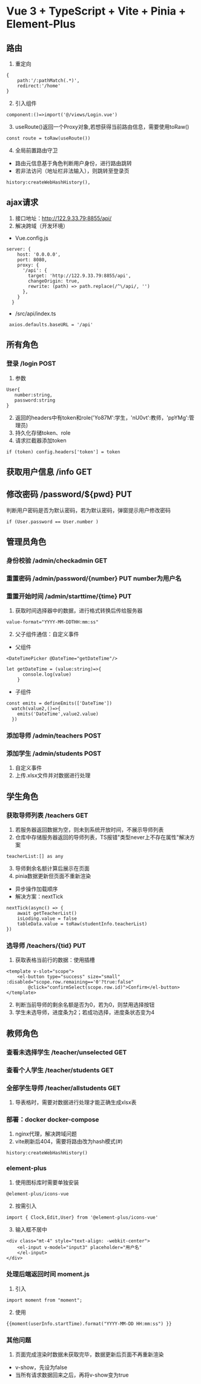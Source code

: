 # Vue 3 + TypeScript + Vite + Pinia + Element-Plus

## 路由
1. 重定向
```
{
    path:'/:pathMatch(.*)',
    redirect:'/home'
}
```
2. 引入组件
```
component:()=>import('@/views/Login.vue')
```
3. useRoute()返回一个Proxy对象,若想获得当前路由信息，需要使用toRaw()
```
const route = toRaw(useRoute())
```
4. 全局前置路由守卫
* 路由元信息基于角色判断用户身份，进行路由跳转
* 若非法访问（地址栏非法输入），则跳转至登录页
```
history:createWebHashHistory(),
```

## ajax请求
1. 接口地址：http://122.9.33.79:8855/api/
2. 解决跨域（开发环境）
* Vue.config.js
```
server: {
    host: '0.0.0.0',
    port: 8080,
    proxy: {
      '/api': {
        target: 'http://122.9.33.79:8855/api',	
        changeOrigin: true,
        rewrite: (path) => path.replace(/^\/api/, '')
      },
    }
  }
```
* /src/api/index.ts
```
 axios.defaults.baseURL = '/api'
 ```

 ## 所有角色
 ### 登录 /login  POST
 1. 参数
 ```
 User{
    number:string,
    password:string
}
 ```
 2. 返回的headers中有token和role('Yo87M':学生，'nU0vt':教师，'ppYMg':管理员)
 3. 持久化存储token、role
 4. 请求拦截器添加token
 ```
 if (token) config.headers['token'] = token 
 ```
 ## 获取用户信息  /info  GET
 ## 修改密码 /password/${pwd}  PUT
 判断用户密码是否为默认密码，若为默认密码，弹窗提示用户修改密码
```
if (User.password == User.number )

```

## 管理员角色
### 身份校验  /admin/checkadmin  GET
### 重置密码 /admin/password/{number}  PUT  number为用户名
### 重置开始时间  /admin/starttime/{time}  PUT
1. 获取时间选择器中的数据，进行格式转换后传给服务器
```
value-format="YYYY-MM-DDTHH:mm:ss"
```
2. 父子组件通信：自定义事件
* 父组件
```
<DateTimePicker @DateTime="getDateTime"/>
```
```
let getDateTime = (value:string)=>{
      console.log(value)
    }
```
* 子组件
```
const emits = defineEmits(['DateTime'])
  watch(value2,()=>{
    emits('DateTime',value2.value)
  })
```
### 添加导师  /admin/teachers  POST
### 添加学生  /admin/students  POST
1. 自定义事件 
2. 上传.xlsx文件并对数据进行处理

## 学生角色  
### 获取导师列表  /teachers  GET
1. 若服务器返回数据为空，则未到系统开放时间，不展示导师列表
2. 仓库中存储服务器返回的导师列表，TS报错"类型never上不存在属性"解决方案
```
teacherList:[] as any
```
3. 导师剩余名额计算后展示在页面
4. pinia数据更新但页面不重新渲染
* 异步操作加载顺序
* 解决方案：nextTick
```
nextTick(async() => {
    await getTeacherList()
    isLoding.value = false
    tableData.value = toRaw(studentInfo.teacherList)
}) 
```
### 选导师  /teachers/{tid}  PUT
1. 获取表格当前行的数据：使用插槽
```
<template v-slot="scope">
    <el-button type="success" size="small" :disabled="scope.row.remaining=='0'?true:false"
        @click="confirmSelect(scope.row.id)">Confirm</el-button>
</template>
```
2. 判断当前导师的剩余名额是否为0，若为0，则禁用选择按钮
3. 学生未选导师，进度条为2；若成功选择，进度条状态变为4

## 教师角色  
### 查看未选择学生  /teacher/unselected  GET
### 查看个人学生  /teacher/students  GET
### 全部学生导师  /teacher/allstudents  GET
1. 导表格时，需要对数据进行处理才能正确生成xlsx表


### 部署：docker docker-compose
1. nginx代理，解决跨域问题
2. vite刷新后404，需要将路由改为hash模式(#)
```
history:createWebHashHistory()
```

### element-plus 
1. 使用图标库时需要单独安装
```
@element-plus/icons-vue
```
2. 按需引入
```
import { Clock,Edit,User} from '@element-plus/icons-vue'
```
3. 输入框不居中 
```
<div class="mt-4" style="text-align: -webkit-center">
    <el-input v-model="input3" placeholder="用户名" 
    </el-input>
</div>
```

### 处理后端返回时间 moment.js
1. 引入
```
import moment from "moment";
```
2. 使用
```
{{moment(userInfo.startTime).format("YYYY-MM-DD HH:mm:ss") }}
```
### 其他问题
1. 页面完成渲染时数据未获取完毕，数据更新后页面不再重新渲染
* v-show，先设为false
* 当所有请求数据回来之后，再将v-show变为true